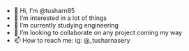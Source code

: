 - 👋 Hi, I’m @tusharn85
- 👀 I’m interested in a lot of things
- 🌱 I’m currently studying engineering
- 💞️ I’m looking to collaborate on any project coming my way
- 📫 How to reach me: ig: @_tusharnasery

<!---
tusharn85/tusharn85 is a ✨ special ✨ repository because its `README.md` (this file) appears on your GitHub profile.
You can click the Preview link to take a look at your changes.
--->
